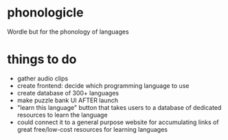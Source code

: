 # phonologicle
Wordle but for the phonology of languages 
# things to do
- gather audio clips
- create frontend: decide which programming language to use
- create database of 300+ languages
- make puzzle bank UI AFTER launch
- "learn this language" button that takes users to a database of dedicated resources to learn the language
- could connect it to a general purpose website for accumulating links of great free/low-cost resources for learning languages
